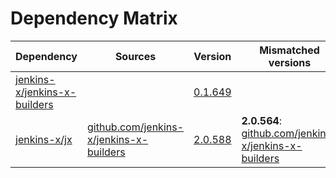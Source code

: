 # Dependency Matrix

Dependency | Sources | Version | Mismatched versions
---------- | ------- | ------- | -------------------
[jenkins-x/jenkins-x-builders](https://github.com/jenkins-x/jenkins-x-builders) |  | [0.1.649]() | 
[jenkins-x/jx](https://github.com/jenkins-x/jx) | [github.com/jenkins-x/jenkins-x-builders](https://github.com/jenkins-x/jenkins-x-builders) | [2.0.588](https://github.com/jenkins-x/jx/releases/tag/v2.0.588) | **2.0.564**: [github.com/jenkins-x/jenkins-x-builders](https://github.com/jenkins-x/jenkins-x-builders)
